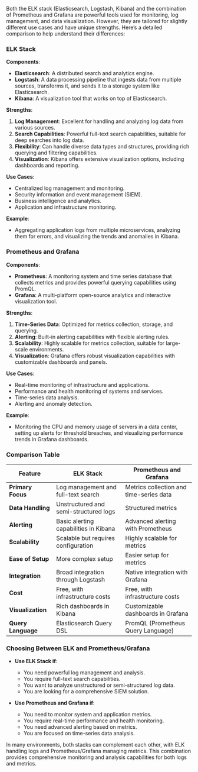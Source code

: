 Both the ELK stack (Elasticsearch, Logstash, Kibana) and the combination of Prometheus and Grafana are powerful tools used for monitoring, log management, and data visualization. However, they are tailored for slightly different use cases and have unique strengths. Here’s a detailed comparison to help understand their differences:

### ELK Stack

**Components**:
- **Elasticsearch**: A distributed search and analytics engine.
- **Logstash**: A data processing pipeline that ingests data from multiple sources, transforms it, and sends it to a storage system like Elasticsearch.
- **Kibana**: A visualization tool that works on top of Elasticsearch.

**Strengths**:
1. **Log Management**: Excellent for handling and analyzing log data from various sources.
2. **Search Capabilities**: Powerful full-text search capabilities, suitable for deep searches into log data.
3. **Flexibility**: Can handle diverse data types and structures, providing rich querying and filtering capabilities.
4. **Visualization**: Kibana offers extensive visualization options, including dashboards and reporting.

**Use Cases**:
- Centralized log management and monitoring.
- Security information and event management (SIEM).
- Business intelligence and analytics.
- Application and infrastructure monitoring.

**Example**:
- Aggregating application logs from multiple microservices, analyzing them for errors, and visualizing the trends and anomalies in Kibana.

### Prometheus and Grafana

**Components**:
- **Prometheus**: A monitoring system and time series database that collects metrics and provides powerful querying capabilities using PromQL.
- **Grafana**: A multi-platform open-source analytics and interactive visualization tool.

**Strengths**:
1. **Time-Series Data**: Optimized for metrics collection, storage, and querying.
2. **Alerting**: Built-in alerting capabilities with flexible alerting rules.
3. **Scalability**: Highly scalable for metrics collection, suitable for large-scale environments.
4. **Visualization**: Grafana offers robust visualization capabilities with customizable dashboards and panels.

**Use Cases**:
- Real-time monitoring of infrastructure and applications.
- Performance and health monitoring of systems and services.
- Time-series data analysis.
- Alerting and anomaly detection.

**Example**:
- Monitoring the CPU and memory usage of servers in a data center, setting up alerts for threshold breaches, and visualizing performance trends in Grafana dashboards.

### Comparison Table

| Feature               | ELK Stack                                 | Prometheus and Grafana                 |
|-----------------------|-------------------------------------------|----------------------------------------|
| **Primary Focus**     | Log management and full-text search       | Metrics collection and time-series data|
| **Data Handling**     | Unstructured and semi-structured logs     | Structured metrics                     |
| **Alerting**          | Basic alerting capabilities in Kibana     | Advanced alerting with Prometheus      |
| **Scalability**       | Scalable but requires configuration       | Highly scalable for metrics            |
| **Ease of Setup**     | More complex setup                        | Easier setup for metrics               |
| **Integration**       | Broad integration through Logstash        | Native integration with Grafana        |
| **Cost**              | Free, with infrastructure costs           | Free, with infrastructure costs        |
| **Visualization**     | Rich dashboards in Kibana                 | Customizable dashboards in Grafana     |
| **Query Language**    | Elasticsearch Query DSL                   | PromQL (Prometheus Query Language)     |

### Choosing Between ELK and Prometheus/Grafana

- **Use ELK Stack if**:
  - You need powerful log management and analysis.
  - You require full-text search capabilities.
  - You want to analyze unstructured or semi-structured log data.
  - You are looking for a comprehensive SIEM solution.

- **Use Prometheus and Grafana if**:
  - You need to monitor system and application metrics.
  - You require real-time performance and health monitoring.
  - You need advanced alerting based on metrics.
  - You are focused on time-series data analysis.

In many environments, both stacks can complement each other, with ELK handling logs and Prometheus/Grafana managing metrics. This combination provides comprehensive monitoring and analysis capabilities for both logs and metrics.
